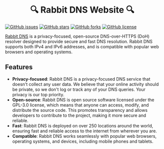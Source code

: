 <h1 align="center">🔍 Rabbit DNS Website 🔍</h1>

[![GitHub issues](https://img.shields.io/github/issues/Rabbit-Company/RabbitDNS-Website?color=blue&style=for-the-badge)](https://github.com/Rabbit-Company/RabbitDNS-Website/issues)
[![GitHub stars](https://img.shields.io/github/stars/Rabbit-Company/RabbitDNS-Website?style=for-the-badge)](https://github.com/Rabbit-Company/RabbitDNS-Website/stargazers)
[![GitHub forks](https://img.shields.io/github/forks/Rabbit-Company/RabbitDNS-Website?style=for-the-badge)](https://github.com/Rabbit-Company/RabbitDNS-Website/network)
[![GitHub license](https://img.shields.io/github/license/Rabbit-Company/RabbitDNS-Website?color=blue&style=for-the-badge)](https://github.com/Rabbit-Company/RabbitDNS-Website/blob/main/LICENSE)

[Rabbit DNS](https://rabbitdns.org) is a privacy-focused, open-source DNS-over-HTTPS (DoH) resolver designed to provide secure and fast DNS resolution. Rabbit DNS supports both IPv4 and IPv6 addresses, and is compatible with popular web browsers and operating systems.

## Features
- **Privacy-focused**: Rabbit DNS is a privacy-focused DNS service that doesn't collect any user data. We believe that your online activity should be private, so we don't log or track any of your DNS queries. Your privacy is our top priority.
- **Open-source**: Rabbit DNS is open source software licensed under the GPL-3.0 license, which means that anyone can access, modify, and distribute the source code. This promotes transparency and allows developers to contribute to the project, making it more secure and reliable.
- **Fast**: Rabbit DNS is deployed on over 250 locations around the world, ensuring fast and reliable access to the internet from wherever you are.
- **Compatible**: Rabbit DNS works seamlessly with popular web browsers, operating systems, and devices, including mobile phones and tablets.